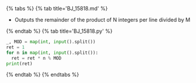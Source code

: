 {% tabs %}
{% tab title='BJ_15818.md' %}

* Outputs the remainder of the product of N integers per line divided by M

{% endtab %}
{% tab title='BJ_15818.py' %}

```py
_, MOD = map(int, input().split())
ret = 1
for n in map(int, input().split()):
  ret = ret * n % MOD
print(ret)
```

{% endtab %}
{% endtabs %}